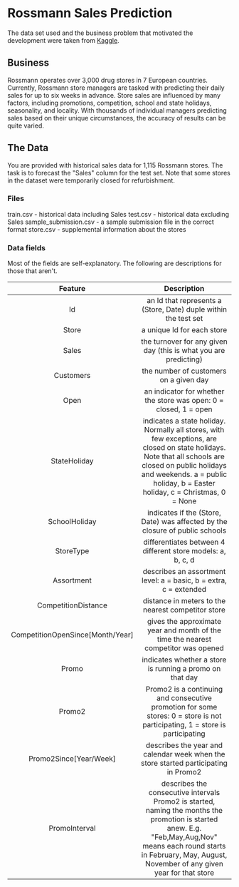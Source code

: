 # Rossmann Sales Prediction
The data set used and the business problem that motivated the development were taken from [Kaggle](https://www.kaggle.com/c/rossmann-store-sales).

## Business
Rossmann operates over 3,000 drug stores in 7 European countries. Currently, Rossmann store managers are tasked with predicting their daily sales for up to six weeks in advance. Store sales are influenced by many factors, including promotions, competition, school and state holidays, seasonality, and locality. With thousands of individual managers predicting sales based on their unique circumstances, the accuracy of results can be quite varied.

## The Data

You are provided with historical sales data for 1,115 Rossmann stores. The task is to forecast the "Sales" column for the test set. Note that some stores in the dataset were temporarily closed for refurbishment.

### Files
train.csv - historical data including Sales
test.csv - historical data excluding Sales
sample_submission.csv - a sample submission file in the correct format
store.csv - supplemental information about the stores

### Data fields
Most of the fields are self-explanatory. The following are descriptions for those that aren't.

| Feature | Description |
| :---: | :---: |
| Id | an Id that represents a (Store, Date) duple within the test set |
| Store | a unique Id for each store |
| Sales | the turnover for any given day (this is what you are predicting) |
| Customers | the number of customers on a given day |
| Open | an indicator for whether the store was open: 0 = closed, 1 = open |
| StateHoliday | indicates a state holiday. Normally all stores, with few exceptions, are closed on state holidays. Note that all schools are closed on public holidays and weekends. a = public holiday, b = Easter holiday, c = Christmas, 0 = None |
| SchoolHoliday | indicates if the (Store, Date) was affected by the closure of public schools |
| StoreType | differentiates between 4 different store models: a, b, c, d |
| Assortment | describes an assortment level: a = basic, b = extra, c = extended |
| CompetitionDistance | distance in meters to the nearest competitor store |
| CompetitionOpenSince[Month/Year] | gives the approximate year and month of the time the nearest competitor was opened |
| Promo | indicates whether a store is running a promo on that day |
| Promo2 | Promo2 is a continuing and consecutive promotion for some stores: 0 = store is not participating, 1 = store is participating |
| Promo2Since[Year/Week] | describes the year and calendar week when the store started participating in Promo2 |
| PromoInterval | describes the consecutive intervals Promo2 is started, naming the months the promotion is started anew. E.g. "Feb,May,Aug,Nov" means each round starts in February, May, August, November of any given year for that store |
